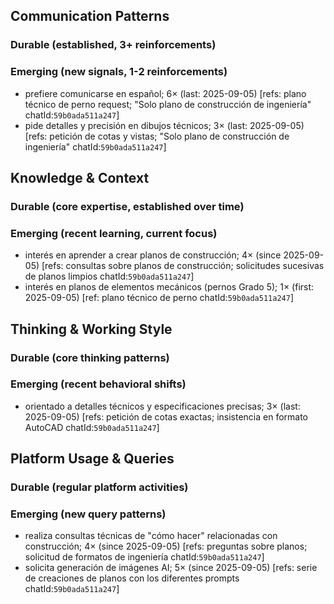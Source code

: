 ## Communication Patterns
### Durable (established, 3+ reinforcements)

### Emerging (new signals, 1-2 reinforcements)
- prefiere comunicarse en español; 6× (last: 2025-09-05) [refs: plano técnico de perno request; "Solo plano de construcción de ingeniería" chatId:`59b0ada511a247`]
- pide detalles y precisión en dibujos técnicos; 3× (last: 2025-09-05) [refs: petición de cotas y vistas; "Solo plano de construcción de ingeniería" chatId:`59b0ada511a247`]

## Knowledge & Context
### Durable (core expertise, established over time)

### Emerging (recent learning, current focus)
- interés en aprender a crear planos de construcción; 4× (since 2025-09-05) [refs: consultas sobre planos de construcción; solicitudes sucesivas de planos limpios chatId:`59b0ada511a247`]
- interés en planos de elementos mecánicos (pernos Grado 5); 1× (first: 2025-09-05) [ref: plano técnico de perno chatId:`59b0ada511a247`]

## Thinking & Working Style
### Durable (core thinking patterns)

### Emerging (recent behavioral shifts)
- orientado a detalles técnicos y especificaciones precisas; 3× (last: 2025-09-05) [refs: petición de cotas exactas; insistencia en formato AutoCAD chatId:`59b0ada511a247`]

## Platform Usage & Queries
### Durable (regular platform activities)

### Emerging (new query patterns)
- realiza consultas técnicas de "cómo hacer" relacionadas con construcción; 4× (since 2025-09-05) [refs: preguntas sobre planos; solicitud de formatos de ingeniería chatId:`59b0ada511a247`]
- solicita generación de imágenes AI; 5× (since 2025-09-05) [refs: serie de creaciones de planos con los diferentes prompts chatId:`59b0ada511a247`]